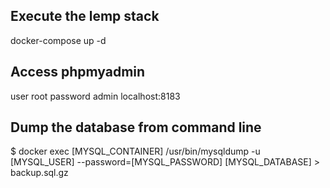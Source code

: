 ## Execute the lemp stack
docker-compose up -d

## Access phpmyadmin
user root
password admin
localhost:8183

## Dump the database from command line

$ docker exec [MYSQL_CONTAINER] /usr/bin/mysqldump -u [MYSQL_USER] --password=[MYSQL_PASSWORD] [MYSQL_DATABASE] > backup.sql.gz
